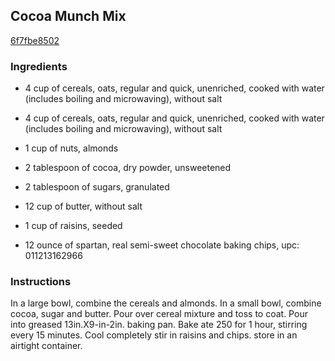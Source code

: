 ## Cocoa Munch Mix

[6f7fbe8502](http://www.food.com/recipe/cocoa-munch-mix-259933)

### Ingredients

 - 4 cup of cereals, oats, regular and quick, unenriched, cooked with water (includes boiling and microwaving), without salt

 - 4 cup of cereals, oats, regular and quick, unenriched, cooked with water (includes boiling and microwaving), without salt

 - 1 cup of nuts, almonds

 - 2 tablespoon of cocoa, dry powder, unsweetened

 - 2 tablespoon of sugars, granulated

 - 12 cup of butter, without salt

 - 1 cup of raisins, seeded

 - 12 ounce of spartan, real semi-sweet chocolate baking chips, upc: 011213162966

### Instructions

In a large bowl, combine the cereals and almonds. In a small bowl, combine cocoa, sugar and butter. Pour over cereal mixture and toss to coat. Pour into greased 13in.X9-in-2in. baking pan. Bake ate 250 for 1 hour, stirring every 15 minutes. Cool completely stir in raisins and chips. store in an airtight container.
